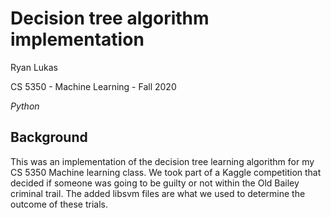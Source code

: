Decision tree algorithm implementation
==============

Ryan Lukas

CS 5350 - Machine Learning - Fall 2020

*Python*

Background
------------

This was an implementation of the decision tree learning algorithm for my CS 5350 Machine learning class. We took part of a Kaggle competition that decided if someone was going to be guilty or not within the Old Bailey criminal trail. The added libsvm files are what we used to determine the outcome of these trials. 
